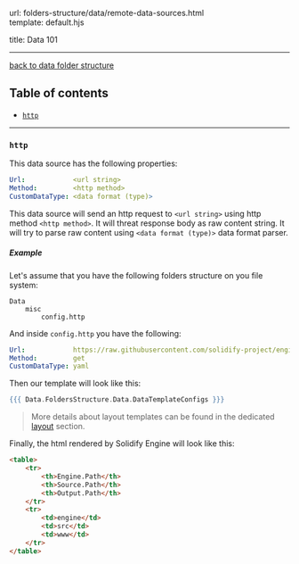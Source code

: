 url:        folders-structure/data/remote-data-sources.html  
template:   default.hjs

title:      Data 101

---

[back to data folder structure](/folders-structure/data.html)

## Table of contents

- [`http`](#http)

---
### <a name="http"></a>`http`

This data source has the following properties:

```yaml
Url:            <url string>
Method:         <http method>
CustomDataType: <data format (type)>
```

This data source will send an http request to `<url string>` using http method `<http method>`. It will threat response body as raw content string. It will try to parse raw content using `<data format (type)>` data format parser.

##### Example

Let's assume that you have the following folders structure on you file system:

```none
Data
    misc
        config.http
```

And inside `config.http` you have the following:

```yaml
Url:            https://raw.githubusercontent.com/solidify-project/engine/master/_help/config.yaml
Method:         get
CustomDataType: yaml
```

Then our template will look like this:

```handlebars
{{{ Data.FoldersStructure.Data.DataTemplateConfigs }}}
```

> More details about layout templates can be found in the dedicated [layout](/folders-structure/layout.html) section.

Finally, the html rendered by Solidify Engine will look like this:

```html
<table>
    <tr>
        <th>Engine.Path</th>
        <th>Source.Path</th>
        <th>Output.Path</th>
    </tr>
    <tr>
        <td>engine</td>
        <td>src</td>
        <td>www</td>
    </tr>
</table>


```